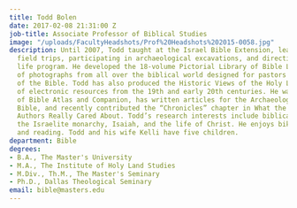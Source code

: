 ```yaml
---
title: Todd Bolen
date: 2017-02-08 21:31:00 Z
job-title: Associate Professor of Biblical Studies
image: "/uploads/FacultyHeadshots/Prof%20Headshots%202015-0058.jpg"
description: Until 2007, Todd taught at the Israel Bible Extension, leading geography
  field trips, participating in archaeological excavations, and directing the student
  life program. He developed the 18-volume Pictorial Library of Bible Lands, a collection
  of photographs from all over the biblical world designed for pastors and teachers
  of the Bible. Todd has also produced the Historic Views of the Holy Land, a series
  of electronic resources from the 19th and early 20th centuries. He was co-author
  of Bible Atlas and Companion, has written articles for the Archaeological Study
  Bible, and recently contributed the “Chronicles” chapter in What the Old Testament
  Authors Really Cared About. Todd’s research interests include biblical archaeology,
  the Israelite monarchy, Isaiah, and the life of Christ. He enjoys bike riding, traveling,
  and reading. Todd and his wife Kelli have five children.
department: Bible
degrees:
- B.A., The Master's University
- M.A., The Institute of Holy Land Studies
- M.Div., Th.M., The Master's Seminary
- Ph.D., Dallas Theological Seminary
email: bible@masters.edu
---
```


